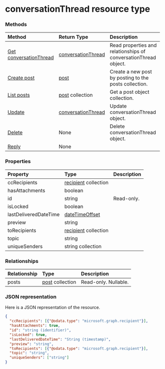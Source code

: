 # conversationThread resource type




### Methods

| Method		   | Return Type	|Description|
|:---------------|:--------|:----------|
|[Get conversationThread](../api/conversationthread_get.md) | [conversationThread](conversationthread.md) |Read properties and relationships of conversationThread object.|
|[Create post](../api/conversationthread_post_posts.md) |[post](post.md)| Create a new post by posting to the posts collection.|
|[List posts](../api/conversationthread_list_posts.md) |[post](post.md) collection| Get a post object collection.|
|[Update](../api/conversationthread_update.md) | [conversationThread](conversationthread.md)	|Update conversationThread object. |
|[Delete](../api/conversationthread_delete.md) | None |Delete conversationThread object. |
|[Reply](../api/conversationthread_reply.md)|None||

### Properties
| Property	   | Type	|Description|
|:---------------|:--------|:----------|
|ccRecipients|[recipient](recipient.md) collection||
|hasAttachments|boolean||
|id|string| Read-only.|
|isLocked|boolean||
|lastDeliveredDateTime|[dateTimeOffset](datetimeoffset.md)||
|preview|string||
|toRecipients|[recipient](recipient.md) collection||
|topic|string||
|uniqueSenders|string collection||

### Relationships
| Relationship | Type	|Description|
|:---------------|:--------|:----------|
|posts|[post](post.md) collection| Read-only. Nullable.|

### JSON representation

Here is a JSON representation of the resource.

<!-- {
  "blockType": "resource",
  "optionalProperties": [

  ],
  "@odata.type": "microsoft.graph.conversationthread"
}-->

```json
{
  "ccRecipients": [{"@odata.type": "microsoft.graph.recipient"}],
  "hasAttachments": true,
  "id": "string (identifier)",
  "isLocked": true,
  "lastDeliveredDateTime": "String (timestamp)",
  "preview": "string",
  "toRecipients": [{"@odata.type": "microsoft.graph.recipient"}],
  "topic": "string",
  "uniqueSenders": ["string"]
}

```

<!-- uuid: 8fcb5dbc-d5aa-4681-8e31-b001d5168d79
2015-10-25 14:57:30 UTC -->
<!-- {
  "type": "#page.annotation",
  "description": "conversationThread resource",
  "keywords": "",
  "section": "documentation",
  "tocPath": ""
}-->